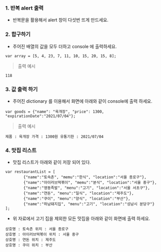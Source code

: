 ### 1. 반복 alert 출력 

* 반복문을 활용해서 alert 창이 다섯번 뜨게 만드세요.

### 2. 합구하기 

* 주어진 배열의 값을 모두 더하고 console 에 출력하세요. 

```
var array = [5, 4, 23, 7, 11, 10, 15, 20, 15, 8];
```

> 출력 예시 

```
118
```

### 3. 값 출력 하기 

* 주어진 dictionary 를 이용해서 화면에 아래와 같이 console에 출력 하세요. 

```
var goods = {"name": "육개장", "price": 1300, "expirationDate":"2021/07/04"};
```

> 출력 예시 

```
제품 : 육개장 가격 : 1300원 유통기한 : 2021/07/04
```

### 4. 맛집 리스트 

* 맛집 리스트가 아래와 같이 저장 되어 있다. 

```
var restaurantList = [
        {"name":"토속촌", "memu":"한식", "location":"서울 종로구"}, 
        {"name":"아이러브떡볶이", "memu":"분식", "location":"서울 중구"}, 
        {"name":"영동족발", "menu":"고기", "location":"서울 서초구"}, 
        {"name":"연돈", "menu":"일식", "location":"제주도"}, 
        {"name":"쿠이", "menu":"양식", "location":"부산"},
        {"name":"하남돼지집", "menu":"고기", "location":"성남시 분당구"}
];

```
* 위 자료에서 고기 집을 제외한 모든 맛집을 아래와 같이 화면에 출력 하세요. 

```
상호명 : 토속촌 위치 : 서울 종로구
상호명 : 아이러브떡볶이 위치 : 서울 중구
상호명 : 연돈 위치 : 제주도
상호명 : 쿠이 위치 : 부산
```




